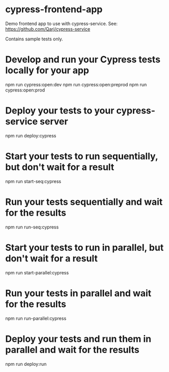 # cypress-frontend-app

Demo frontend app to use with cypress-service. See: https://github.com/Qarj/cypress-service

Contains sample tests only.

# Develop and run your Cypress tests locally for your app

npm run cypress:open:dev
npm run cypress:open:preprod
npm run cypress:open:prod

# Deploy your tests to your cypress-service server

npm run deploy:cypress

# Start your tests to run sequentially, but don't wait for a result

npm run start-seq:cypress

# Run your tests sequentially and wait for the results

npm run run-seq:cypress

# Start your tests to run in parallel, but don't wait for a result

npm run start-parallel:cypress

# Run your tests in parallel and wait for the results

npm run run-parallel:cypress

# Deploy your tests and run them in parallel and wait for the results

npm run deploy:run
